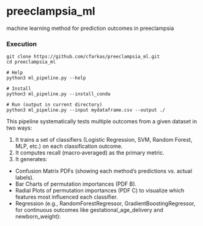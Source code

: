 # preeclampsia_ml
machine learning method for prediction outcomes in preeclampsia

### Execution
```
git clone https://github.com/cfarkas/preeclampsia_ml.git
cd preeclampsia_ml

# Help
python3 ml_pipeline.py --help

# Install
python3 ml_pipeline.py --install_conda

# Run (output in current directory)
python3 ml_pipeline.py --input mydataframe.csv --output ./
```

This pipeline systematically tests multiple outcomes from a given dataset in two ways:

1) It trains a set of classifiers (Logistic Regression, SVM, Random Forest, MLP, etc.) on each classification outcome.
2) It computes recall (macro‐averaged) as the primary metric.
3) It generates:
- Confusion Matrix PDFs (showing each method’s predictions vs. actual labels).
- Bar Charts of permutation importances (PDF B).
- Radial Plots of permutation importances (PDF C) to visualize which features most influenced each classifier.
- Regression (e.g., RandomForestRegressor, GradientBoostingRegressor, for continuous outcomes like gestational_age_delivery and newborn_weight):
